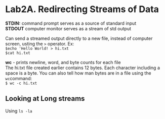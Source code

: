 # Lab2A. Redirecting Streams of Data
**STDIN:** command prompt serves as a source of standard input  
**STDOUT** computer monitor serves as a stream of std output  

Can send a streamed output directly to a new file, instead of computer screen, usting the ```>``` operator. Ex:  
```$echo 'Hello World! > hi.txt```  
```$cat hi.txt```  

**wc** - prints newline, word, and byte counts for each file  
The hi.txt file created earlier contains 12 bytes. Each character including a space is a byte. You can also tell how man bytes are in a file using the `wc`command:  
``$ wc -c hi.txt``

## Looking at Long streams
Using `ls -la`
